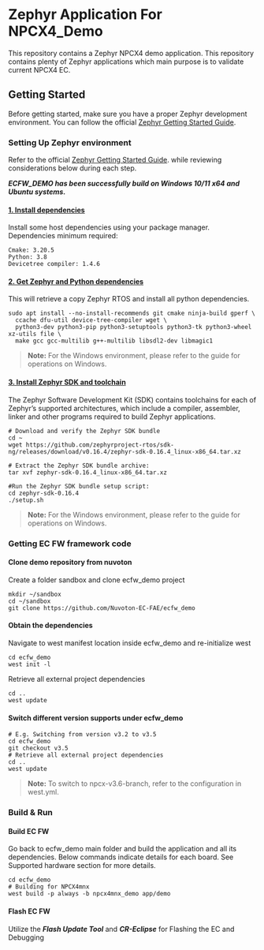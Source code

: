 # Zephyr Application For NPCX4_Demo

This repository contains a Zephyr NPCX4 demo application. This repository contains plenty of Zephyr applications which main purpose is to validate current NPCX4 EC.

## Getting Started

Before getting started, make sure you have a proper Zephyr development
environment. You can follow the official
[Zephyr Getting Started Guide](https://docs.zephyrproject.org/latest/getting_started/index.html).

### Setting Up Zephyr environment

Refer to the official [Zephyr Getting Started Guide](https://docs.zephyrproject.org/latest/getting_started/index.html). while reviewing considerations below during each step.

***ECFW_DEMO has been successfully build on Windows 10/11 x64 and Ubuntu systems.***

#### [1. Install dependencies](https://docs.zephyrproject.org/latest/develop/getting_started/index.html#install-dependencies)

Install some host dependencies using your package manager.
Dependencies minimum required:
```
Cmake: 3.20.5
Python: 3.8
Devicetree compiler: 1.4.6
```

#### [2. Get Zephyr and Python dependencies](https://docs.zephyrproject.org/latest/develop/getting_started/index.html#get-zephyr-and-install-python-dependencies)

This will retrieve a copy Zephyr RTOS and install all python dependencies.

```
sudo apt install --no-install-recommends git cmake ninja-build gperf \
  ccache dfu-util device-tree-compiler wget \
  python3-dev python3-pip python3-setuptools python3-tk python3-wheel xz-utils file \
  make gcc gcc-multilib g++-multilib libsdl2-dev libmagic1
```

> **Note:** For the Windows environment, please refer to the guide for operations on Windows.

#### [3. Install Zephyr SDK and toolchain](https://docs.zephyrproject.org/latest/develop/getting_started/index.html#install-the-zephyr-sdk)

The Zephyr Software Development Kit (SDK) contains toolchains for each of Zephyr’s supported architectures, which include a compiler, assembler, linker and other programs required to build Zephyr applications.

```
# Download and verify the Zephyr SDK bundle
cd ~
wget https://github.com/zephyrproject-rtos/sdk-ng/releases/download/v0.16.4/zephyr-sdk-0.16.4_linux-x86_64.tar.xz

# Extract the Zephyr SDK bundle archive:
tar xvf zephyr-sdk-0.16.4_linux-x86_64.tar.xz

#Run the Zephyr SDK bundle setup script:
cd zephyr-sdk-0.16.4
./setup.sh
```

> **Note:** For the Windows environment, please refer to the guide for operations on Windows.

### Getting EC FW framework code

#### Clone demo repository from nuvoton

Create a folder sandbox and clone ecfw_demo project

```
mkdir ~/sandbox
cd ~/sandbox
git clone https://github.com/Nuvoton-EC-FAE/ecfw_demo
```

#### Obtain the dependencies

Navigate to west manifest location inside ecfw_demo and re-initialize west

```
cd ecfw_demo
west init -l
```

Retrieve all external project dependencies

```
cd ..
west update
```

#### Switch different version supports under ecfw_demo

```
# E.g. Switching from version v3.2 to v3.5
cd ecfw_demo
git checkout v3.5
# Retrieve all external project dependencies
cd ..
west update
```

> **Note:** To switch to npcx-v3.6-branch, refer to the configuration in west.yml.


### Build & Run

#### Build EC FW

Go back to ecfw_demo main folder and build the application and all its dependencies. Below commands indicate details for each board. See Supported hardware section for more details.

```
cd ecfw_demo
# Building for NPCX4mnx 
west build -p always -b npcx4mnx_demo app/demo
```

#### Flash EC FW

Utilize the ***Flash Update Tool*** and ***CR-Eclipse*** for Flashing the EC and Debugging
